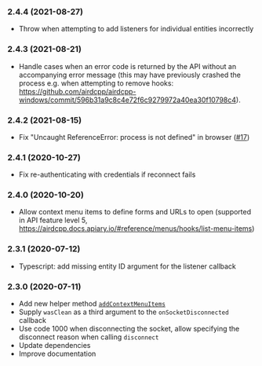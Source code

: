 ### 2.4.4 (2021-08-27)

- Throw when attempting to add listeners for individual entities incorrectly

### 2.4.3 (2021-08-21)

- Handle cases when an error code is returned by the API without an accompanying error message (this may have previously crashed the process e.g. when attempting to remove hooks: https://github.com/airdcpp/airdcpp-windows/commit/596b31a9c8c4e72f6c9279972a40ea30f10798c4).

### 2.4.2 (2021-08-15)

- Fix "Uncaught ReferenceError: process is not defined" in browser ([#17](https://github.com/airdcpp-web/airdcpp-apisocket-js/issues/17))

### 2.4.1 (2020-10-27)

- Fix re-authenticating with credentials if reconnect fails

### 2.4.0 (2020-10-20)

- Allow context menu items to define forms and URLs to open (supported in API feature level 5, https://airdcpp.docs.apiary.io/#reference/menus/hooks/list-menu-items)

### 2.3.1 (2020-07-12)

- Typescript: add missing entity ID argument for the listener callback

### 2.3.0 (2020-07-11)

- Add new helper method [`addContextMenuItems`](https://github.com/airdcpp-web/airdcpp-apisocket-js/blob/master/GUIDE.md#addContextMenuItems)
- Supply `wasClean` as a third argument to the `onSocketDisconnected` callback
- Use code 1000 when disconnecting the socket, allow specifying the disconnect reason when calling `disconnect`
- Update dependencies
- Improve documentation